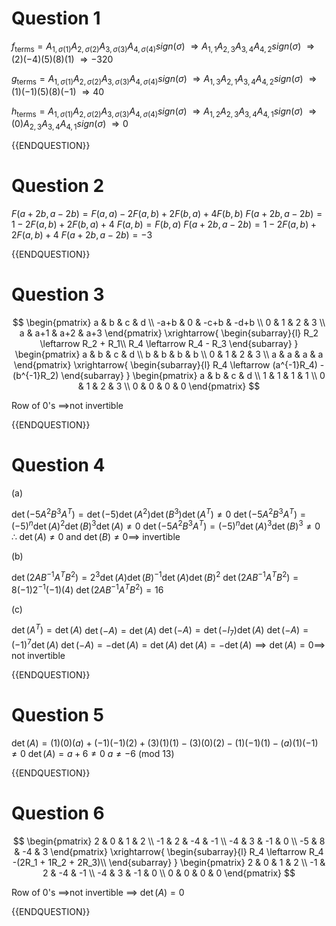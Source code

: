
# Question 1 

$f_{\text{terms}} = A_{1,\sigma(1)}A_{2,\sigma(2)}A_{3,\sigma(3)}A_{4,\sigma(4)}sign(\sigma)$
$\Rightarrow A_{1,1}A_{2,3}A_{3,4}A_{4,2}sign(\sigma)$
$\Rightarrow (2)(-4)(5)(8)(1)$
$\Rightarrow -320$

$g_{\text{terms}} = A_{1,\sigma(1)}A_{2,\sigma(2)}A_{3,\sigma(3)}A_{4,\sigma(4)}sign(\sigma)$
$\Rightarrow A_{1,3}A_{2,1}A_{3,4}A_{4,2}sign(\sigma)$
$\Rightarrow (1)(-1)(5)(8)(-1)$
$\Rightarrow 40$

$h_{\text{terms}} = A_{1,\sigma(1)}A_{2,\sigma(2)}A_{3,\sigma(3)}A_{4,\sigma(4)}sign(\sigma)$
$\Rightarrow A_{1,2}A_{2,3}A_{3,4}A_{4,1}sign(\sigma)$
$\Rightarrow (0)A_{2,3}A_{3,4}A_{4,1}sign(\sigma)$
$\Rightarrow 0$

{{ENDQUESTION}}

# Question 2

$F(a+2b,a-2b) = F(a,a) -2F(a,b) + 2F(b,a) + 4F(b,b)$
$F(a+2b,a-2b) = 1 -2F(a,b) + 2F(b,a) + 4$
$F(a,b) = F(b,a)$
$F(a+2b,a-2b) = 1 -2F(a,b) + 2F(a,b) + 4$
$F(a+2b,a-2b) = -3$

{{ENDQUESTION}}

# Question 3

$$
\begin{pmatrix}
a & b & c & d \\
-a+b & 0 & -c+b & -d+b \\
0 & 1 & 2 & 3 \\
a & a+1 & a+2 & a+3
\end{pmatrix}
\xrightarrow{
    \begin{subarray}{l}
        R_2 \leftarrow  R_2 + R_1\\
        R_4 \leftarrow  R_4 - R_3
    \end{subarray}
}
\begin{pmatrix}
a & b & c & d \\
b & b & b & b \\
0 & 1 & 2 & 3 \\
a & a & a & a
\end{pmatrix}
\xrightarrow{
    \begin{subarray}{l}
        R_4 \leftarrow  (a^{-1}R_4) - (b^{-1}R_2)
    \end{subarray}
}
\begin{pmatrix}
a & b & c & d \\
1 & 1 & 1 & 1 \\
0 & 1 & 2 & 3 \\
0 & 0 & 0 & 0
\end{pmatrix}
$$

Row of 0's $\implies$not invertible

{{ENDQUESTION}}

# Question 4

(a)

$\operatorname{det}(-5A^2B^3A^T) = \operatorname{det}(-5)\operatorname{det}(A^2)\operatorname{det}(B^3)\operatorname{det}(A^T) \neq 0$
$\operatorname{det}(-5A^2B^3A^T) = (-5)^n\operatorname{det}(A)^2\operatorname{det}(B)^3\operatorname{det}(A) \neq 0$
$\operatorname{det}(-5A^2B^3A^T) = (-5)^n\operatorname{det}(A)^3\operatorname{det}(B)^3 \neq 0$
$\therefore \; \operatorname{det}(A) \neq 0\text{ and } \operatorname{det}(B) \neq 0 \implies$ invertible

(b)

$\operatorname{det}(2AB^{-1}A^TB^2) = 2^3\operatorname{det}(A)\operatorname{det}(B)^{-1}\operatorname{det}(A)\operatorname{det}(B)^2$
$\operatorname{det}(2AB^{-1}A^TB^2) = 8(-1)2^{-1}(-1)(4)$
$\operatorname{det}(2AB^{-1}A^TB^2) = 16$

(c)

$\operatorname{det}(A^T) = \operatorname{det}(A)$
$\operatorname{det}(-A) = \operatorname{det}(A)$
$\operatorname{det}(-A) = \operatorname{det}(-I_7)\operatorname{det}(A)$
$\operatorname{det}(-A) = (-1)^7 \operatorname{det}(A)$
$\operatorname{det}(-A) = -\operatorname{det}(A) = \operatorname{det}(A)$
$\operatorname{det}(A) = -\operatorname{det}(A) \implies \operatorname{det}(A) = 0 \implies$ not invertible

{{ENDQUESTION}}

# Question 5

$\operatorname{det}(A) = (1)(0)(a) + (-1)(-1)(2) + (3)(1)(1) - (3)(0)(2) - (1)(-1)(1) - (a)(1)(-1) \neq 0$
$\operatorname{det}(A) = a+6 \neq 0$
$a \neq -6$ (mod 13)

{{ENDQUESTION}}

# Question 6

$$
\begin{pmatrix}
2 & 0 & 1 & 2 \\
-1 & 2 & -4 & -1 \\
-4 & 3 & -1 & 0 \\
-5 & 8 & -4 & 3
\end{pmatrix}
\xrightarrow{
    \begin{subarray}{l}
        R_4 \leftarrow R_4 -(2R_1 + 1R_2 + 2R_3)\\
    \end{subarray}
}
\begin{pmatrix}
2 & 0 & 1 & 2 \\
-1 & 2 & -4 & -1 \\
-4 & 3 & -1 & 0 \\
0 & 0 & 0 & 0
\end{pmatrix}
$$

Row of 0's $\implies$not invertible $\implies$ $\operatorname{det}(A) = 0$

{{ENDQUESTION}}


